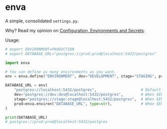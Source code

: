 # enva

A simple, consolidated `settings.py`.

Why? Read my opinion on [Configuration, Environments and Secrets](https://arijitbasu.in/notes/Configuration,%20Environments%20and%20Secrets/).

Usage:

```python
# export ENVIRONMENT=PRODUCTION
# export DATABASE_URL="postgres://prod:prod@localhost:5432/postgres"

import enva

# You can define as many environments as you want.
env = enva.define("ENVIRONMENT", dev="DEVELOPMENT", stage="STAGING", prod="PRODUCTION")

DATABASE_URL = env(
    "postgres://localhost:5432/postgres",                    # Default value
    dev="postgres://dev:dev@localhost:5432/postgres",        # When $ENVIRONMENT == DEVELOPMENT
    stage="postgres://stage:stage@localhost:5432/postgres",  # When $ENVIRONMENT == STAGING
    prod=enva.environ("DATABASE_URL", type=str),             # When $ENVIRONMENT == PRODUCTION
)

print(DATABASE_URL)
# postgres://prod:prod@localhost:5432/postgres
```
